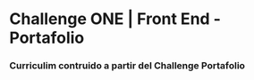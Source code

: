 # Challenge ONE | Front End -  Portafolio

### Curriculim contruido a partir del Challenge Portafolio

